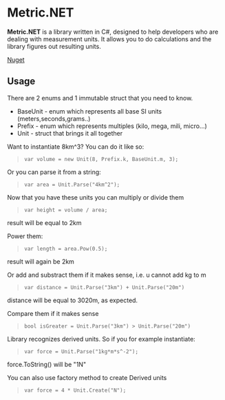 # Metric.NET #

**Metric.NET** is a library written in C#, designed to help developers who are dealing with measurement units. It allows you to do calculations and the library figures out resulting units.

[Nuget](https://www.nuget.org/packages/Metric)

## Usage ##
There are 2 enums and 1 immutable struct that you need to know.

- BaseUnit - enum which represents all base SI units (meters,seconds,grams..) 
- Prefix - enum which represents multiples (kilo, mega, mili, micro...)
- Unit - struct that brings it all together

Want to instantiate  8km^3? You can do it like so:
> `var volume = new Unit(8, Prefix.k, BaseUnit.m, 3);`

Or you can parse it from a string:
> `var area = Unit.Parse("4km^2");`

Now that you have these units you can multiply or divide them

> `var height = volume / area;`

result will be equal to 2km

Power them:

> `var length = area.Pow(0.5);`

result will again be 2km

Or add and substract them if it makes sense, i.e. u cannot add kg to m

> `var distance = Unit.Parse("3km") + Unit.Parse("20m")`

distance will be equal to 3020m, as expected.

Compare them if it makes sense

> `bool isGreater = Unit.Parse("3km") > Unit.Parse("20m")`

Library recognizes derived units. So if you for example instantiate:

> `var force = Unit.Parse("1kg*m*s^-2");`

force.ToString() will be "1N"

You can also use factory method to create Derived units

> `var force = 4 * Unit.Create("N");`